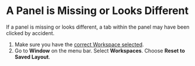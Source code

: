# A Panel is Missing or Looks Different

If a panel is missing or looks different, a tab within the panel may have been clicked by accident.

1. Make sure you have the [correct Workspace selected](panels-are-in-weird-places.md).
2. Go to **Window** on the menu bar. Select **Workspaces**. Choose **Reset to Saved Layout**.&#x20;
